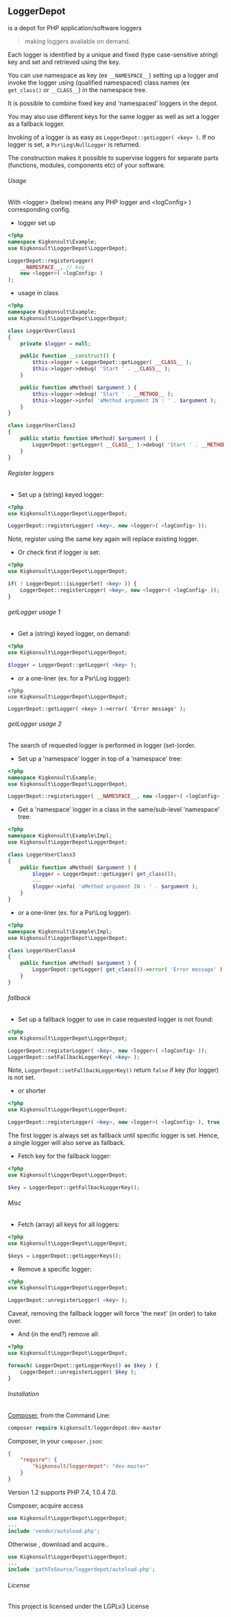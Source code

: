 ## LoggerDepot

is a depot for PHP application/software loggers
>making loggers available on demand.

Each logger is identified by a unique and fixed (type case-sensitive _string_) key and set and retrieved using the key.

You can use namespace as key (ex `__NAMESPACE__`) setting up a logger and
invoke the logger using (qualified namespaced) class names 
(ex `get_class()` or `__CLASS__`) in the namespace tree.

It is possible to combine fixed key and 'namespaced' loggers in the depot.

You may also use different keys for the same logger as well as set a logger as a fallback logger.
 
Invoking of a logger is as easy as `LoggerDepot::getLogger( <key> )`.
If no logger is set, a `Psr\Log\NullLogger` is returned.

The construction  makes it possible to supervise loggers for separate parts (functions, modules, components etc) of your software.


###### Usage

With \<logger\> (below) means any PHP logger and \<logConfig\> ) corresponding config. 

- logger set up

``` php
<?php
namespace Kigkonsult\Example;
use Kigkonsult\LoggerDepot\LoggerDepot;

LoggerDepot::registerLogger(
    __NAMESPACE__, // key
    new <logger>( <logConfig> )
);
```

- usage in class
``` php
<?php
namespace Kigkonsult\Example;
use Kigkonsult\LoggerDepot\LoggerDepot;

class LoggerUserClass1
{
    private $logger = null;

    public function __construct() {
        $this->logger = LoggerDepot::getLogger( __CLASS__ );
        $this->logger->debug( 'Start ' . __CLASS__ );
    }

    public function aMethod( $argument ) {
        $this->logger->debug( 'Start ' . __METHOD__ );
        $this->logger->info( 'aMethod argument IN : ' . $argument );
    }
}

class LoggerUserClass2
{
    public static function bMethod( $argument ) {
        LoggerDepot::getLogger( __CLASS__ )->debug( 'Start ' . __METHOD__ );
    }
}

```

###### Register loggers

- Set up a (string) keyed logger:

``` php
<?php
use Kigkonsult\LoggerDepot\LoggerDepot;

LoggerDepot::registerLogger( <key>, new <logger>( <logConfig> ));
```

Note, register using the same key again will replace existing logger.

- Or check first if logger is set:

``` php
<?php
use Kigkonsult\LoggerDepot\LoggerDepot;

if( ! LoggerDepot::isLoggerSet( <key> )) {
    LoggerDepot::registerLogger( <key>, new <logger>( <logConfig> ));
}
```

###### getLogger usage 1

- Get a (string) keyed logger, on demand:

``` php
<?php
use Kigkonsult\LoggerDepot\LoggerDepot;

$logger = LoggerDepot::getLogger( <key> );
```

- or a one-liner (ex. for a Psr\Log logger):

```
<?php
use Kigkonsult\LoggerDepot\LoggerDepot;

LoggerDepot::getLogger( <key> )->error( 'Error message' );
```

###### getLogger usage 2

The search of requested logger is performed in logger (set-)order.

- Set up a 'namespace' logger in top of a 'namespace' tree:

``` php
<?php
namespace Kigkonsult\Example;
use Kigkonsult\LoggerDepot\LoggerDepot;

LoggerDepot::registerLogger( __NAMESPACE__, new <logger>( <logConfig> ));
```

- Get a 'namespace' logger in a class in the same/sub-level 'namespace' tree:

``` php
<?php
namespace Kigkonsult\Example\Impl;
use Kigkonsult\LoggerDepot\LoggerDepot;

class LoggerUserClass3
{
    public function aMethod( $argument ) {
        $logger = LoggerDepot::getLogger( get_class());
        ...
        $logger->info( 'aMethod argument IN : ' . $argument );
    }
}
```

- or a one-liner (ex. for a Psr\Log logger):

``` php
<?php
namespace Kigkonsult\Example\Impl;
use Kigkonsult\LoggerDepot\LoggerDepot;

class LoggerUserClass4
{
    public function aMethod( $argument ) {
        LoggerDepot::getLogger( get_class())->error( 'Error message' );
    }
}
```

###### fallback

- Set up a fallback logger to use in case requested logger is not found:

``` php
<?php
use Kigkonsult\LoggerDepot\LoggerDepot;

LoggerDepot::registerLogger( <key>, new <logger>( <logConfig> ));
LoggerDepot::setFallbackLoggerKey( <key> );
```
Note, `LoggerDepot::setFallbackLoggerKey()` return `false` if key (for logger) is not set.

- or shorter

``` php
<?php
use Kigkonsult\LoggerDepot\LoggerDepot;

LoggerDepot::registerLogger( <key>, new <logger>( <logConfig> ), true );
```

The first logger is always set as fallback until specific logger is set.
Hence, a single logger will also serve as fallback.

- Fetch key for the fallback logger:

``` php
<?php
use Kigkonsult\LoggerDepot\LoggerDepot;

$key = LoggerDepot::getFallbackLoggerKey();
```

###### Misc

- Fetch (array) all keys for all loggers:

``` php
<?php
use Kigkonsult\LoggerDepot\LoggerDepot;

$keys = LoggerDepot::getLoggerKeys();
```

- Remove a specific logger:

``` php
<?php
use Kigkonsult\LoggerDepot\LoggerDepot;

LoggerDepot::unregisterLogger( <key> );
```

Caveat, removing the fallback logger will force 'the next' (in order) to take over.

- And (in the end?) remove all:

``` php
<?php
use Kigkonsult\LoggerDepot\LoggerDepot;

foreach( LoggerDepot::getLoggerKeys() as $key ) {
    LoggerDepot::unregisterLogger( $key );
}
```
###### Installation

[Composer], from the Command Line:

``` php
composer require kigkonsult/loggerdepot:dev-master
```

Composer, in your `composer.json`:

``` json
{
    "require": {
        "kigkonsult/loggerdepot": "dev-master"
    }
}
```

Version 1.2 supports PHP 7.4, 1.0.4 7.0.

Composer, acquire access
``` php
use Kigkonsult\LoggerDepot\LoggerDepot;
...
include 'vendor/autoload.php';
```


Otherwise , download and acquire..

``` php
use Kigkonsult\LoggerDepot\LoggerDepot;
...
include 'pathToSource/loggerdepot/autoload.php';
```

###### License

This project is licensed under the LGPLv3 License


[Composer]:https://getcomposer.org/